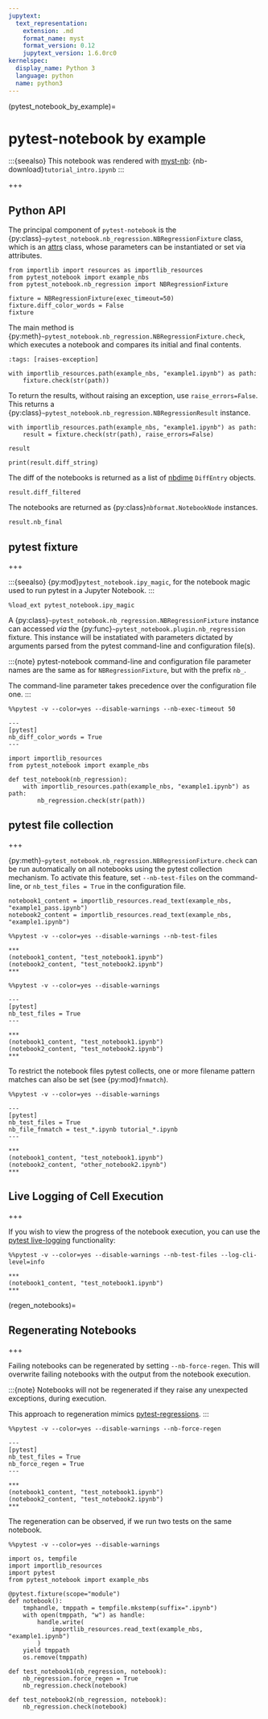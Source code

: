 ```yaml
---
jupytext:
  text_representation:
    extension: .md
    format_name: myst
    format_version: 0.12
    jupytext_version: 1.6.0rc0
kernelspec:
  display_name: Python 3
  language: python
  name: python3
---
```


(pytest_notebook_by_example)=

# pytest-notebook by example

:::{seealso}
This notebook was rendered with [myst-nb](https://myst-nb.readthedocs.io): {nb-download}`tutorial_intro.ipynb`
:::

+++

## Python API

The principal component of `pytest-notebook` is the
{py:class}`~pytest_notebook.nb_regression.NBRegressionFixture` class,
which is an [attrs](http://www.attrs.org) class, whose parameters can be instantiated or set via attributes.

```{code-cell} ipython3
from importlib import resources as importlib_resources
from pytest_notebook import example_nbs
from pytest_notebook.nb_regression import NBRegressionFixture
```

```{code-cell} ipython3
fixture = NBRegressionFixture(exec_timeout=50)
fixture.diff_color_words = False
fixture
```

The main method is {py:meth}`~pytest_notebook.nb_regression.NBRegressionFixture.check`, which executes a notebook and compares its initial and final contents.

```{code-cell} ipython3
:tags: [raises-exception]

with importlib_resources.path(example_nbs, "example1.ipynb") as path:
    fixture.check(str(path))
```

To return the results, without raising an exception, use ``raise_errors=False``. This returns a {py:class}`~pytest_notebook.nb_regression.NBRegressionResult` instance.

```{code-cell} ipython3
with importlib_resources.path(example_nbs, "example1.ipynb") as path:
    result = fixture.check(str(path), raise_errors=False)

result
```

```{code-cell} ipython3
print(result.diff_string)
```

The diff of the notebooks is returned as a list of [nbdime](https://nbdime.readthedocs.io) `DiffEntry` objects.

```{code-cell} ipython3
result.diff_filtered
```

The notebooks are returned as {py:class}`nbformat.NotebookNode` instances.

```{code-cell} ipython3
result.nb_final
```

## pytest fixture

+++

:::{seealso}
    {py:mod}`pytest_notebook.ipy_magic`,
    for the notebook magic used to run pytest in a Jupyter Notebook.
:::

```{code-cell} ipython3
%load_ext pytest_notebook.ipy_magic
```

A {py:class}`~pytest_notebook.nb_regression.NBRegressionFixture` instance can accessed *via* the {py:func}`~pytest_notebook.plugin.nb_regression` fixture.
This instance will be instatiated with parameters dictated by arguments parsed from the pytest command-line and configuration file(s).

:::{note}
pytest-notebook command-line and configuration file parameter names
are the same as for ``NBRegressionFixture``, but with the prefix ``nb_``.

The command-line parameter takes precedence over the configuration file one.
:::

```{code-cell} ipython3
%%pytest -v --color=yes --disable-warnings --nb-exec-timeout 50

---
[pytest]
nb_diff_color_words = True
---

import importlib_resources
from pytest_notebook import example_nbs

def test_notebook(nb_regression):
    with importlib_resources.path(example_nbs, "example1.ipynb") as path:
        nb_regression.check(str(path))
```

## pytest file collection

+++

{py:meth}`~pytest_notebook.nb_regression.NBRegressionFixture.check` can be run automatically on all notebooks using the pytest collection mechanism.
To activate this feature, set `--nb-test-files` on the command-line, or `nb_test_files = True` in the configuration file.

```{code-cell} ipython3
notebook1_content = importlib_resources.read_text(example_nbs, "example1_pass.ipynb")
notebook2_content = importlib_resources.read_text(example_nbs, "example1.ipynb")
```

```{code-cell} ipython3
%%pytest -v --color=yes --disable-warnings --nb-test-files

***
(notebook1_content, "test_notebook1.ipynb")
(notebook2_content, "test_notebook2.ipynb")
***
```

```{code-cell} ipython3
%%pytest -v --color=yes --disable-warnings

---
[pytest]
nb_test_files = True
---

***
(notebook1_content, "test_notebook1.ipynb")
(notebook2_content, "test_notebook2.ipynb")
***
```

To restrict the notebook files pytest collects, one or more filename pattern matches can also be set (see {py:mod}`fnmatch`).

```{code-cell} ipython3
%%pytest -v --color=yes --disable-warnings

---
[pytest]
nb_test_files = True
nb_file_fnmatch = test_*.ipynb tutorial_*.ipynb
---

***
(notebook1_content, "test_notebook1.ipynb")
(notebook2_content, "other_notebook2.ipynb")
***
```

## Live Logging of Cell Execution

+++

If you wish to view the progress of the notebook execution, you can use the [pytest live-logging](https://docs.pytest.org/en/latest/logging.html#live-logs) functionality:

```{code-cell} ipython3
%%pytest -v --color=yes --disable-warnings --nb-test-files --log-cli-level=info

***
(notebook1_content, "test_notebook1.ipynb")
***
```

(regen_notebooks)=

## Regenerating Notebooks

+++

Failing notebooks can be regenerated by setting `--nb-force-regen`.
This will overwrite failing notebooks with the output from the notebook execution.

:::{note}
Notebooks will not be regenerated if they raise any unexpected exceptions,
during execution.

This approach to regeneration mimics [pytest-regressions](https://pytest-regressions.readthedocs.io).
:::

```{code-cell} ipython3
%%pytest -v --color=yes --disable-warnings --nb-force-regen

---
[pytest]
nb_test_files = True
nb_force_regen = True
---

***
(notebook1_content, "test_notebook1.ipynb")
(notebook2_content, "test_notebook2.ipynb")
***
```

The regeneration can be observed, if we run two tests on the same notebook.

```{code-cell} ipython3
%%pytest -v --color=yes --disable-warnings

import os, tempfile
import importlib_resources
import pytest
from pytest_notebook import example_nbs

@pytest.fixture(scope="module")
def notebook():
    tmphandle, tmppath = tempfile.mkstemp(suffix=".ipynb")
    with open(tmppath, "w") as handle:
        handle.write(
            importlib_resources.read_text(example_nbs, "example1.ipynb")
        )
    yield tmppath
    os.remove(tmppath)

def test_notebook1(nb_regression, notebook):
    nb_regression.force_regen = True
    nb_regression.check(notebook)

def test_notebook2(nb_regression, notebook):
    nb_regression.check(notebook)
```
